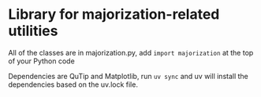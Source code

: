 # Library for majorization-related utilities

All of the classes are in majorization.py, add `import majorization` at the top of your Python code

Dependencies are QuTip and Matplotlib, run `uv sync` and uv will install the dependencies based on the uv.lock file.